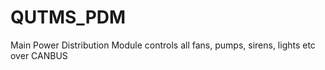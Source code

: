 # QUTMS_PDM
Main Power Distribution Module controls all fans, pumps, sirens, lights etc over CANBUS
